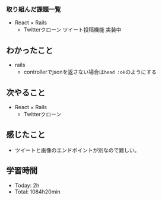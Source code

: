 ### 取り組んだ課題一覧
- React × Rails
  - Twitterクローン ツイート投稿機能 実装中
## わかったこと
- rails
  - controllerでjsonを返さない場合は`head :ok`のようにする
## 次やること
- React × Rails
  - Twitterクローン
## 感じたこと
- ツイートと画像のエンドポイントが別なので難しい｡
## 学習時間
- Today: 2h
- Total: 1084h20min
